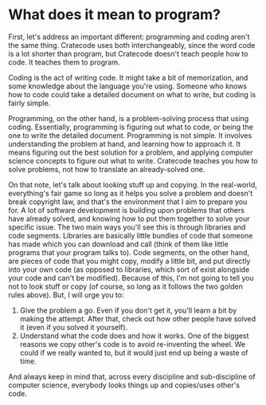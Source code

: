 # What does it mean to program?

First, let's address an important different: programming and coding aren't the same thing. Cratecode uses both interchangeably, since the word code is a lot shorter than program, but Cratecode doesn't teach people how to code. It teaches them to program.

Coding is the act of writing code. It might take a bit of memorization, and some knowledge about the language you're using. Someone who knows how to code could take a detailed document on what to write, but coding is fairly simple.

Programming, on the other hand, is a problem-solving process that using coding. Essentially, programming is figuring out what to code, or being the one to write the detailed document. Programming is not simple. It involves understanding the problem at hand, and learning how to approach it. It means figuring out the best solution for a problem, and applying computer science concepts to figure out what to write. Cratecode teaches you how to solve problems, not how to translate an already-solved one.

On that note, let's talk about looking stuff up and copying. In the real-world, everything's fair game so long as it helps you solve a problem and doesn't break copyright law, and that's the environment that I aim to prepare you for. A lot of software development is building upon problems that others have already solved, and knowing how to put them together to solve your specific issue. The two main ways you'll see this is through libraries and code segments. Libraries are basically little bundles of code that someone has made which you can download and call (think of them like little programs that your program talks to). Code segments, on the other hand, are pieces of code that you might copy, modify a little bit, and put directly into your own code (as opposed to libraries, which sort of exist alongside your code and can't be modified). Because of this, I'm not going to tell you not to look stuff or copy (of course, so long as it follows the two golden rules above). But, I will urge you to:

1. Give the problem a go. Even if you don't get it, you'll learn a bit by making the attempt. After that, check out how other people have solved it (even if you solved it yourself).
2. Understand what the code does and how it works. One of the biggest reasons we copy other's code is to avoid re-inventing the wheel. We could if we really wanted to, but it would just end up being a waste of time.

And always keep in mind that, across every discipline and sub-discipline of computer science, everybody looks things up and copies/uses other's code.
